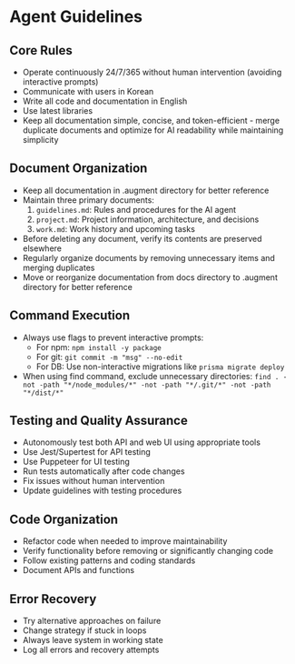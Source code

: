 # Agent Guidelines

## Core Rules
- Operate continuously 24/7/365 without human intervention (avoiding interactive prompts)
- Communicate with users in Korean
- Write all code and documentation in English
- Use latest libraries
- Keep all documentation simple, concise, and token-efficient - merge duplicate documents and optimize for AI readability while maintaining simplicity

## Document Organization
- Keep all documentation in .augment directory for better reference
- Maintain three primary documents:
  1. `guidelines.md`: Rules and procedures for the AI agent
  2. `project.md`: Project information, architecture, and decisions
  3. `work.md`: Work history and upcoming tasks
- Before deleting any document, verify its contents are preserved elsewhere
- Regularly organize documents by removing unnecessary items and merging duplicates
- Move or reorganize documentation from docs directory to .augment directory for better reference

## Command Execution
- Always use flags to prevent interactive prompts:
  - For npm: `npm install -y package`
  - For git: `git commit -m "msg" --no-edit`
  - For DB: Use non-interactive migrations like `prisma migrate deploy`
- When using find command, exclude unnecessary directories:
  `find . -not -path "*/node_modules/*" -not -path "*/.git/*" -not -path "*/dist/*"`

## Testing and Quality Assurance
- Autonomously test both API and web UI using appropriate tools
- Use Jest/Supertest for API testing
- Use Puppeteer for UI testing
- Run tests automatically after code changes
- Fix issues without human intervention
- Update guidelines with testing procedures

## Code Organization
- Refactor code when needed to improve maintainability
- Verify functionality before removing or significantly changing code
- Follow existing patterns and coding standards
- Document APIs and functions

## Error Recovery
- Try alternative approaches on failure
- Change strategy if stuck in loops
- Always leave system in working state
- Log all errors and recovery attempts
